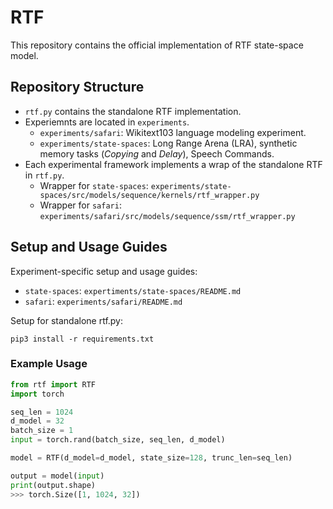 # RTF
This repository contains the official implementation of RTF state-space model.

## Repository Structure

- `rtf.py` contains the standalone RTF implementation.
- Experiemnts are located in `experiments`.
	- `experiments/safari`: Wikitext103 language modeling experiment. 
	- `experiments/state-spaces`: Long Range Arena (LRA), synthetic memory tasks (*Copying* and *Delay*), Speech Commands. 
- Each experimental framework implements a wrap of the standalone RTF in `rtf.py`.
	- Wrapper for `state-spaces`: `experiments/state-spaces/src/models/sequence/kernels/rtf_wrapper.py`
	- Wrapper for `safari`: `experiments/safari/src/models/sequence/ssm/rtf_wrapper.py`

## Setup and Usage Guides

Experiment-specific setup and usage guides:
- `state-spaces`: `expertiments/state-spaces/README.md`
- `safari`: `experiments/safari/README.md`

Setup for standalone rtf.py:
```
pip3 install -r requirements.txt
```

### Example Usage

```python
from rtf import RTF
import torch

seq_len = 1024
d_model = 32
batch_size = 1
input = torch.rand(batch_size, seq_len, d_model)

model = RTF(d_model=d_model, state_size=128, trunc_len=seq_len)

output = model(input)
print(output.shape)
>>> torch.Size([1, 1024, 32])
```
